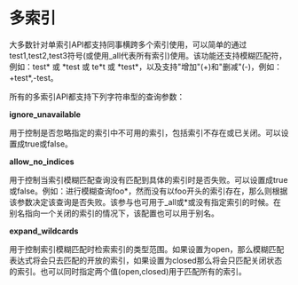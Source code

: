 # 多索引

大多数针对单索引API都支持同事横跨多个索引使用，可以简单的通过test1,test2,test3符号(或使用_all代表所有索引)使用。该功能还支持模糊匹配符，例如：test\* 或 \*test 或 te\*t 或 \*test\*，以及支持"增加"(+)和"删减"(-)，例如：+test\*,-test。

所有的多索引API都支持下列字符串型的查询参数：

**ignore_unavailable**

用于控制是否忽略指定的索引中不可用的索引，包括索引不存在或已关闭。可以设置成true或false。

**allow_no_indices**

用于控制当索引模糊匹配查询没有匹配到具体的索引时是否失败。可以设置成true或false。例如：进行模糊查询foo*，然而没有以foo开头的索引存在，那么则根据该参数决定该查询是否失败。该参与也可用于_all或*或没有指定索引的时候。在别名指向一个关闭的索引的情况下，该配置也可以用于别名。

**expand_wildcards**

用于控制索引模糊匹配时检索索引的类型范围。如果设置为open，那么模糊匹配表达式将会只去匹配的开放的索引，如果设置为closed那么将会只匹配关闭状态的索引。也可以同时指定两个值(open,closed)用于匹配所有的索引。

